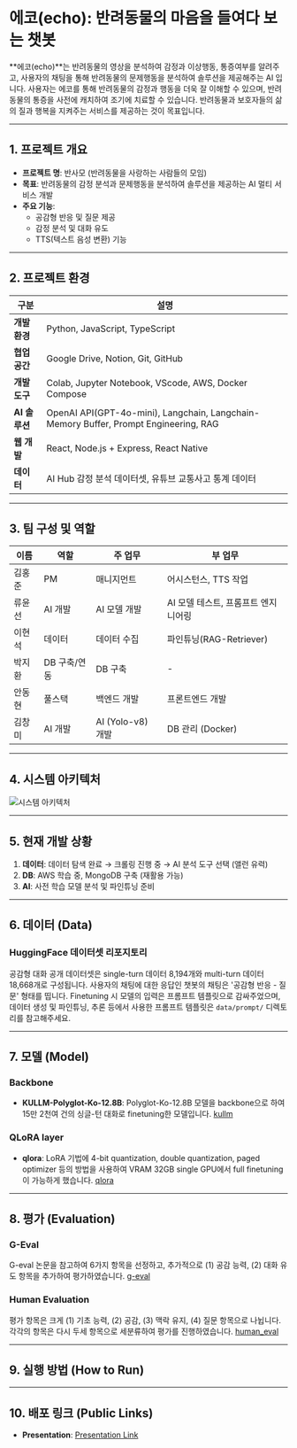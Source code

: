 # 에코(echo): 반려동물의 마음을 들여다 보는 챗봇

**에코(echo)**는 반려동물의 영상을 분석하여 감정과 이상행동, 통증여부를 알려주고, 사용자의 채팅을 통해 반려동물의 문제행동을 분석하여 솔루션을 제공해주는 AI 입니다. 사용자는 에코를 통해 반려동물의 감정과 행동을 더욱 잘 이해할 수 있으며, 반려동물의 통증을 사전에 캐치하여 조기에 치료할 수 있습니다.
반려동물과 보호자들의 삶의 질과 행복을 지켜주는 서비스를 제공하는 것이 목표입니다.

---

## 1. 프로젝트 개요

- **프로젝트 명**: 반사모 (반려동물을 사랑하는 사람들의 모임)
- **목표**: 반려동물의 감정 분석과 문제행동을 분석하여 솔루션을 제공하는 AI 멀티 서비스 개발
- **주요 기능**: 
  - 공감형 반응 및 질문 제공
  - 감정 분석 및 대화 유도
  - TTS(텍스트 음성 변환) 기능

---

## 2. 프로젝트 환경

| **구분**      | **설명**                                                                                |
|---------------|----------------------------------------------------------------------------------------|
| **개발환경**  | Python, JavaScript, TypeScript                                                         |
| **협업공간**  | Google Drive, Notion, Git, GitHub                                                      |
| **개발 도구** | Colab, Jupyter Notebook, VScode, AWS, Docker Compose                                   |
| **AI 솔루션** | OpenAI API(GPT-4o-mini), Langchain, Langchain-Memory Buffer, Prompt Engineering, RAG   |
| **웹 개발**   | React, Node.js + Express, React Native                                                 |
| **데이터**    | AI Hub 감정 분석 데이터셋, 유튜브 교통사고 통계 데이터                                  |

---

## 3. 팀 구성 및 역할

| **이름**     | **역할**         | **주 업무**                  | **부 업무**                 |
|--------------|------------------|------------------------------|-----------------------------|
| 김홍준       | PM               | 매니지먼트                   | 어시스턴스, TTS 작업         |
| 류윤선       | AI 개발          | AI 모델 개발                 | AI 모델 테스트, 프롬프트 엔지니어링 |
| 이현석       | 데이터           | 데이터 수집                  | 파인튜닝(RAG-Retriever)      |
| 박지환       | DB 구축/연동     | DB 구축                      | -                           |
| 안동현       | 풀스택           | 백엔드 개발                  | 프론트엔드 개발             |
| 김창미       | AI 개발          | AI (Yolo-v8) 개발            | DB 관리 (Docker)            |

---


## 4. 시스템 아키텍처
![시스템 아키텍처](https://prod-files-secure.s3.us-west-2.amazonaws.com/1352b1ae-a6bb-4248-a0fd-73c3c63ea9d0/b6f481b8-c908-4f8f-9499-74d58a005d27/%EC%8B%9C%EC%8A%A4%ED%85%9C%EC%95%84%ED%82%A4%ED%85%8D%EC%B2%98.jpg)

---

## 5. 현재 개발 상황

1. **데이터**: 데이터 탐색 완료 → 크롤링 진행 중 → AI 분석 도구 선택 (앨런 유력)
2. **DB**: AWS 학습 중, MongoDB 구축 (재활용 가능)
3. **AI**: 사전 학습 모델 분석 및 파인튜닝 준비

---

## 6. 데이터 (Data)

### HuggingFace 데이터셋 리포지토리
공감형 대화 공개 데이터셋은 single-turn 데이터 8,194개와 multi-turn 데이터 18,668개로 구성됩니다. 사용자의 채팅에 대한 응답인 챗봇의 채팅은 '공감형 반응 - 질문' 형태를 띱니다. Finetuning 시 모델의 입력은 프롬프트 템플릿으로 감싸주었으며, 데이터 생성 및 파인튜닝, 추론 등에서 사용한 프롬프트 템플릿은 `data/prompt/` 디렉토리를 참고해주세요.

---

## 7. 모델 (Model)

### Backbone
- **KULLM-Polyglot-Ko-12.8B**: Polyglot-Ko-12.8B 모델을 backbone으로 하여 15만 2천여 건의 싱글-턴 대화로 finetuning한 모델입니다. [kullm](link_to_kullm)

### QLoRA layer
- **qlora**: LoRA 기법에 4-bit quantization, double quantization, paged optimizer 등의 방법을 사용하여 VRAM 32GB single GPU에서 full finetuning이 가능하게 했습니다. [qlora](link_to_qlora)

---

## 8. 평가 (Evaluation)

### G-Eval
G-eval 논문을 참고하여 6가지 항목을 선정하고, 추가적으로 (1) 공감 능력, (2) 대화 유도 항목을 추가하여 평가하였습니다. [g-eval](link_to_g_eval)

### Human Evaluation
평가 항목은 크게 (1) 기초 능력, (2) 공감, (3) 맥락 유지, (4) 질문 항목으로 나뉩니다. 각각의 항목은 다시 두세 항목으로 세분류하여 평가를 진행하였습니다. [human_eval](link_to_human_eval)

---

## 9. 실행 방법 (How to Run)

---

## 10. 배포 링크 (Public Links)
- **Presentation**: [Presentation Link](link_to_presentation)
